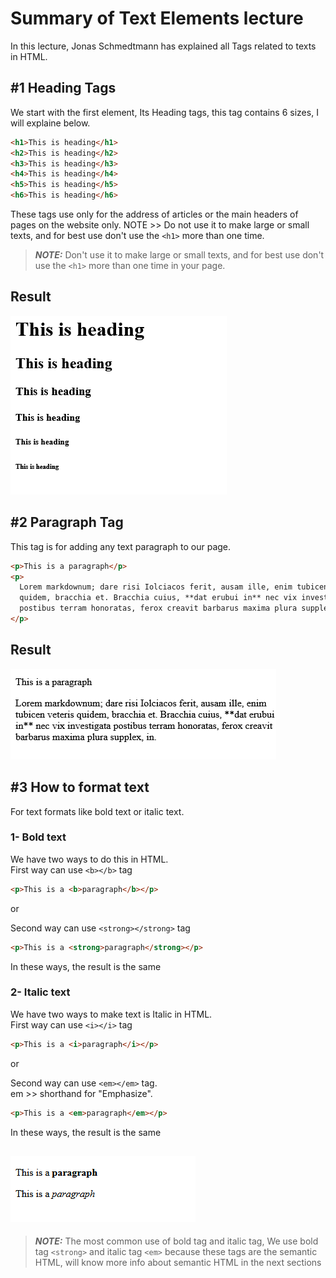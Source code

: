 # Summary of Text Elements lecture

In this lecture, Jonas Schmedtmann has explained all Tags related to texts in HTML.

## #1 Heading Tags

We start with the first element, Its Heading tags, this tag contains 6 sizes, I will explaine below.

```html
<h1>This is heading</h1>
<h2>This is heading</h2>
<h3>This is heading</h3>
<h4>This is heading</h4>
<h5>This is heading</h5>
<h6>This is heading</h6>
```

These tags use only for the address of articles or the main headers of pages on the website only.
NOTE >> Do not use it to make large or small texts, and for best use don't use the `<h1>` more than one time.

> **_NOTE:_** Don't use it to make large or small texts, and for best use don't use the `<h1>` more than one time in your page.

## Result

![](image1.png)

## #2 Paragraph Tag

This tag is for adding any text paragraph to our page.

```html
<p>This is a paragraph</p>
<p>
  Lorem markdownum; dare risi Iolciacos ferit, ausam ille, enim tubicen veteris
  quidem, bracchia et. Bracchia cuius, **dat erubui in** nec vix investigata
  postibus terram honoratas, ferox creavit barbarus maxima plura supplex, in.
</p>
```

## Result

![](image2.png)

## #3 How to format text

For text formats like bold text or italic text.

### 1- Bold text

We have two ways to do this in HTML.\
First way can use `<b></b>` tag

```html
<p>This is a <b>paragraph</b></p>
```

or

Second way can use `<strong></strong>` tag

```html
<p>This is a <strong>paragraph</strong></p>
```

In these ways, the result is the same

### 2- Italic text

We have two ways to make text is Italic in HTML.\
First way can use `<i></i>` tag

```html
<p>This is a <i>paragraph</i></p>
```

or

Second way can use `<em></em>` tag.\
em >> shorthand for "Emphasize".

```html
<p>This is a <em>paragraph</em></p>
```

In these ways, the result is the same

## ![](image3.png)

> **_NOTE:_** The most common use of bold tag and italic tag, We use bold tag `<strong>` and italic tag `<em>` because these tags are the semantic HTML, will know more info about semantic HTML in the next sections
